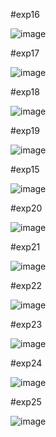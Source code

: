#exp16

![image](https://github.com/sreejakaveti/Toc/assets/113493813/4274699a-6433-45c0-a6dc-d6daa61d632c)

#exp17

![image](https://github.com/sreejakaveti/Toc/assets/113493813/8d790dcb-ca03-4046-9655-a2c58c563faa)


#exp18

![image](https://github.com/sreejakaveti/Toc/assets/113493813/c6e1e2d6-af93-480a-80b9-58284f2d09cd)

#exp19

![image](https://github.com/sreejakaveti/Toc/assets/113493813/7faf2cfa-2a06-4934-919d-55c917ab3785)

#exp15

![image](https://github.com/sreejakaveti/Toc/assets/113493813/0818ca08-a6bc-4e48-a898-e03d44d1ce02)

#exp20

![image](https://github.com/sreejakaveti/Toc/assets/113493813/de560cb6-cd66-4c51-92c1-fb9ad652cfe4)

#exp21

![image](https://github.com/sreejakaveti/Toc/assets/113493813/fb4e7f98-7f13-4546-bc43-496f25b56bac)

#exp22

![image](https://github.com/sreejakaveti/Toc/assets/113493813/f37c68e5-3c0e-4bbc-8318-4f65fafb64fd)


#exp23

![image](https://github.com/sreejakaveti/Toc/assets/113493813/fae6a19c-2879-418f-b36e-2809806fedfa)

#exp24

![image](https://github.com/sreejakaveti/Toc/assets/113493813/83b5d7f5-311a-4cca-8147-3b9713cd63d8)

#exp25

![image](https://github.com/sreejakaveti/Toc/assets/113493813/98c65061-79a7-48d3-9435-97e6c7fae42a)






